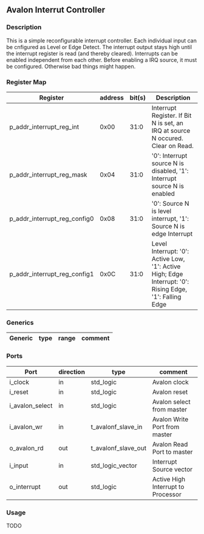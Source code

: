 ## Avalon Interrut Controller

### Description

This is a simple reconfigurable interrupt controller. Each individual input can be cnfigured as Level or Edge Detect. 
The interrupt output stays high until the interrupt register is read (and thereby cleared). Interrupts can be enabled 
independent from each other. Before enabling a IRQ source, it must be configured. Otherwise bad things might happen.

### Register Map

| Register                     | address | bit(s) | Description                                                                                             |
|------------------------------|---------|--------|---------------------------------------------------------------------------------------------------------|
| p_addr_interrupt_reg_int     | 0x00    | 31:0   | Interrupt Register. If Bit N is set, an IRQ at source N occured. Clear on Read.                         |
| p_addr_interrupt_reg_mask    | 0x04    | 31:0   | '0': Interrupt source N is disabled, '1': Interrupt source N is enabled                                 |
| p_addr_interrupt_reg_config0 | 0x08    | 31:0   | '0': Source N is level interrupt, '1': Source N is edge Interrupt                                       |
| p_addr_interrupt_reg_config1 | 0x0C    | 31:0   | Level Interrupt: '0': Active Low, '1': Active High; Edge Interrupt: '0': Rising Edge, '1': Falling Edge |

### Generics 

| Generic             | type    | range | comment                            |
|---------------------|---------|-------|------------------------------------|

### Ports 

| Port                    | direction   | type                    | comment                            |
| ----------------------- | ----------- | ----------------------- | --------------------------------   |
| i_clock                 | in          | std_logic               | Avalon clock                       |
| i_reset                 | in          | std_logic               | Avalon reset                       |
| i_avalon_select         | in          | std_logic               | Avalon select from master          |
| i_avalon_wr             | in          | t_avalonf_slave_in      | Avalon Write Port from master      |
| o_avalon_rd             | out         | t_avalonf_slave_out     | Avalon Read Port to master         |
| i_input                 | in          | std_logic_vector        | Interrupt Source vector            |
| o_interrupt             | out         | std_logic               | Active High Interrupt to Processor |

### Usage

TODO
